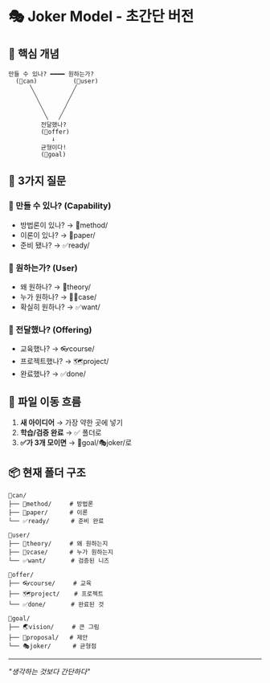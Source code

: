 # 🎭 Joker Model - 초간단 버전

## 🐅 핵심 개념

```
만들 수 있나? ━━━━ 원하는가?
  (🐢can)          (👾user)
      ╲           ╱
       ╲         ╱
        ╲       ╱
         ╲     ╱
          ╲   ╱
         전달했나?
         (🐙offer)
            ↓
         균형이다!
         (🐅goal)
```

## 🎯 3가지 질문

### 🐢 만들 수 있나? (Capability)
- 방법론이 있나? → 📐method/
- 이론이 있나? → 📜paper/
- 준비 됐나? → ✅ready/

### 👾 원하는가? (User)  
- 왜 원하나? → 🧠theory/
- 누가 원하나? → 🧍‍♀️case/
- 확실히 원하나? → ✅want/

### 🐙 전달했나? (Offering)
- 교육했나? → 👓course/
- 프로젝트했나? → 🗺️project/
- 완료했나? → ✅done/

## 🔄 파일 이동 흐름

1. **새 아이디어** → 가장 약한 곳에 넣기
2. **학습/검증 완료** → ✅ 폴더로
3. **✅가 3개 모이면** → 🐅goal/🎭joker/로

## 📦 현재 폴더 구조

```
🐢can/
├── 📐method/     # 방법론
├── 📜paper/      # 이론
└── ✅ready/      # 준비 완료

👾user/
├── 🧠theory/     # 왜 원하는지
├── 🧍‍♀️case/      # 누가 원하는지
└── ✅want/       # 검증된 니즈

🐙offer/
├── 👓course/     # 교육
├── 🗺️project/    # 프로젝트
└── ✅done/       # 완료된 것

🐅goal/
├── 🌏vision/     # 큰 그림
├── 🤜proposal/   # 제안
└── 🎭joker/      # 균형점
```

---
*"생각하는 것보다 간단하다"*
